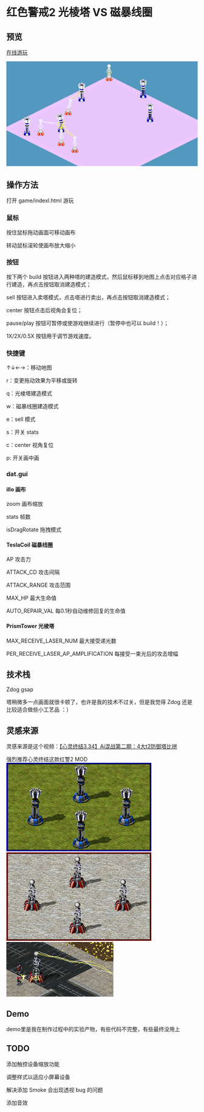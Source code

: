 # 红色警戒2 光棱塔 VS 磁暴线圈
## 预览
[在线游玩](https://zzj1804.github.io/ra2-tower-war/game/)

![预览](img/preview.gif)
## 操作方法
打开 game/indexl.html 游玩
### 鼠标
按住鼠标拖动画面可移动画布

转动鼠标滚轮使画布放大缩小
### 按钮
按下两个 build 按钮进入两种塔的建造模式，然后鼠标移到地图上点击对应格子进行建造，再点击按钮取消建造模式；

sell 按钮进入卖塔模式，点击塔进行卖出，再点击按钮取消建造模式；

center 按钮点击后视角会复位；

pause/play 按钮可暂停或使游戏继续进行（暂停中也可以 build！）；

1X/2X/0.5X 按钮用于调节游戏速度。
### 快捷键
↑↓←→：移动地图

r：变更拖动效果为平移或旋转

q：光棱塔建造模式

w：磁暴线圈建造模式

e：sell 模式

s：开关 stats

c：center 视角复位

p: 开关画中画
### dat.gui
#### illo 画布
zoom 画布缩放

stats 帧数

isDragRotate 拖拽模式
#### TeslaCoil 磁暴线圈
AP 攻击力

ATTACK_CD 攻击间隔

ATTACK_RANGE 攻击范围

MAX_HP 最大生命值

AUTO_REPAIR_VAL 每0.1秒自动维修回复的生命值
#### PrismTower 光棱塔
MAX_RECEIVE_LASER_NUM 最大接受递光数

PER_RECEIVE_LASER_AP_AMPLIFICATION 每接受一束光后的攻击增幅
## 技术栈

Zdog
gsap

塔稍微多一点画面就很卡顿了，也许是我的技术不过关，但是我觉得 Zdog 还是比较适合做些小工艺品 ：）
## 灵感来源
灵感来源是这个视频：[【心灵终结3.34】Ai混战第二期：4大t2防御塔比拼](https://www.bilibili.com/video/BV1Qt411X7DL)

强烈推荐心灵终结这款红警2 MOD
!['光棱塔模型参考'](img/Allprismtower.png)
!['磁暴线圈模型参考'](img/Sovteslacoil.png)
!['磁暴线圈模型放电参考'](img/TeslaCoilCharged.png)
## Demo
demo里是我在制作过程中的实验产物，有些代码不完整，有些最终没用上

## TODO
添加触控设备缩放功能

调整样式以适应小屏幕设备

解决添加 Smoke 会出现透视 bug 的问题

添加音效
